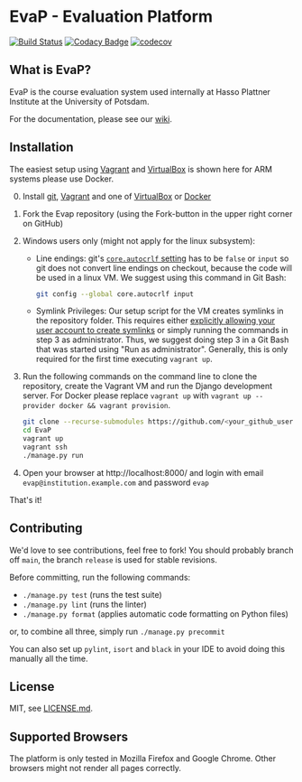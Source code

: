 # EvaP - Evaluation Platform

[![Build Status](https://github.com/e-valuation/EvaP/workflows/EvaP%20Test%20Suite/badge.svg?branch=main)](https://github.com/e-valuation/EvaP/actions?query=workflow%3A%22EvaP+Test+Suite%22)
[![Codacy Badge](https://app.codacy.com/project/badge/Grade/2cf538781fdc4680a7103bcf96417a9a)](https://www.codacy.com/gh/e-valuation/EvaP/dashboard)
[![codecov](https://codecov.io/gh/e-valuation/EvaP/branch/main/graph/badge.svg)](https://codecov.io/gh/e-valuation/EvaP)


## What is EvaP?

EvaP is the course evaluation system used internally at Hasso Plattner Institute at the University of Potsdam.

For the documentation, please see our [wiki](https://github.com/e-valuation/EvaP/wiki).


## Installation

The easiest setup using [Vagrant](https://www.vagrantup.com) and [VirtualBox](https://www.virtualbox.org) is shown here for ARM systems please use Docker.

0. Install [git](https://git-scm.com/downloads), [Vagrant](https://www.vagrantup.com/downloads.html) and one of [VirtualBox](https://www.virtualbox.org/wiki/Downloads) or [Docker](https://docs.docker.com/engine/install/)

1. Fork the Evap repository (using the Fork-button in the upper right corner on GitHub)

2. Windows users only (might not apply for the linux subsystem):
   * Line endings: git's [`core.autocrlf` setting](https://git-scm.com/book/en/v2/Customizing-Git-Git-Configuration#_core_autocrlf) has to be `false` or `input` so git does not convert line endings on checkout, because the code will be used in a linux VM. We suggest using this command in Git Bash:

     ```bash
     git config --global core.autocrlf input
     ```

   * Symlink Privileges: Our setup script for the VM creates symlinks in the repository folder. This requires either [explicitly allowing your user account to create symlinks](https://superuser.com/a/105381) or simply running the commands in step 3 as administrator. Thus, we suggest doing step 3 in a Git Bash that was started using "Run as administrator". Generally, this is only required for the first time executing `vagrant up`.

3. Run the following commands on the command line to clone the repository, create the Vagrant VM and run the Django development server.
    For Docker please replace `vagrant up` with `vagrant up --provider docker && vagrant provision`.
    ```bash
    git clone --recurse-submodules https://github.com/<your_github_username>/EvaP.git
    cd EvaP
    vagrant up
    vagrant ssh
    ./manage.py run
    ```

4. Open your browser at http://localhost:8000/ and login with email ``evap@institution.example.com`` and password ``evap``


That's it!

## Contributing

We'd love to see contributions, feel free to fork! You should probably branch off ``main``, the branch ``release`` is used for stable revisions.

Before committing, run the following commands:
- `./manage.py test` (runs the test suite)
- `./manage.py lint` (runs the linter)
- `./manage.py format` (applies automatic code formatting on Python files)

or, to combine all three, simply run `./manage.py precommit`

You can also set up `pylint`, `isort` and `black` in your IDE to avoid doing this manually all the time.

## License

MIT, see [LICENSE.md](LICENSE.md).


## Supported Browsers

The platform is only tested in Mozilla Firefox and Google Chrome. Other browsers might not render all pages correctly.
